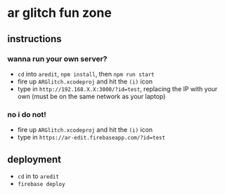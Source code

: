 # ar glitch fun zone



## instructions

### wanna run your own server?

- `cd` into `aredit`, `npm install`, then `npm run start`
- fire up `ARGlitch.xcodeproj` and hit the `(i)` icon
- type in `http://192.168.X.X:3000/?id=test`, replacing the IP with your own (must be on the same network as your laptop)

### no i do not!

- fire up `ARGlitch.xcodeproj` and hit the `(i)` icon
- type in `https://ar-edit.firebaseapp.com/?id=test`

## deployment

- `cd` in to `aredit`
- `firebase deploy`
